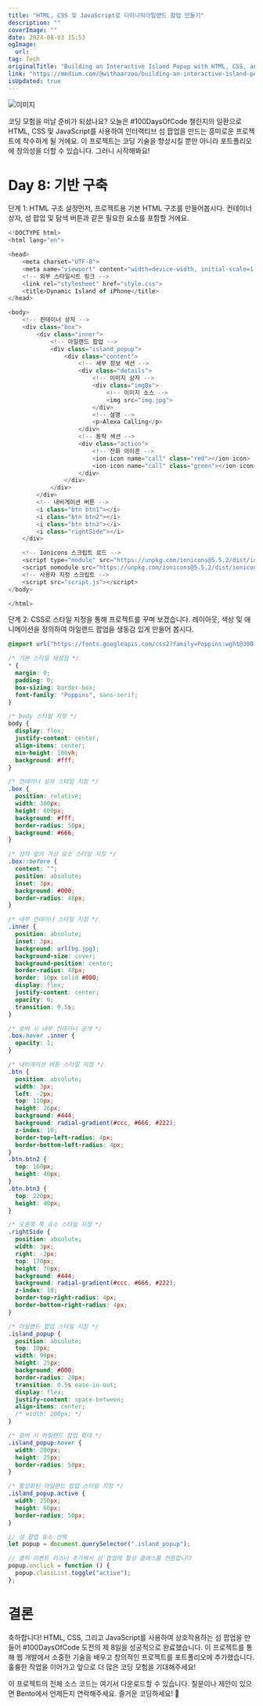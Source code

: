 ```yaml
---
title: "HTML, CSS 및 JavaScript로 다이나믹아일랜드 팝업 만들기"
description: ""
coverImage: ""
date: 2024-08-03 15:53
ogImage:
  url:
tag: Tech
originalTitle: "Building an Interactive Island Popup with HTML, CSS, and JavaScript  FREE Source Code"
link: "https://medium.com/@withaarzoo/building-an-interactive-island-popup-with-html-css-and-javascript-free-source-code-af2e39717e03"
isUpdated: true
---
```


![이미지](https://miro.medium.com/v2/resize:fit:1400/1*8CRNlJ-0OirG-3vxkTs_-g.gif)

코딩 모험을 떠날 준비가 되셨나요? 오늘은 #100DaysOfCode 챌린지의 일환으로 HTML, CSS 및 JavaScript를 사용하여 인터랙티브 섬 팝업을 만드는 흥미로운 프로젝트에 착수하게 될 거에요. 이 프로젝트는 코딩 기술을 향상시킬 뿐만 아니라 포트폴리오에 창의성을 더할 수 있습니다. 그러니 시작해봐요!

# Day 8: 기반 구축

단계 1: HTML 구조 설정먼저, 프로젝트용 기본 HTML 구조를 만들어봅시다. 컨테이너 상자, 섬 팝업 및 탐색 버튼과 같은 필요한 요소를 포함할 거에요.

<!-- seedividend - 사각형 -->

<ins class="adsbygoogle"
     style="display:block"
     data-ad-client="ca-pub-4877378276818686"
     data-ad-slot="1898504329"
     data-ad-format="auto"
     data-full-width-responsive="true"></ins>

<script>
     (adsbygoogle = window.adsbygoogle || []).push({});
</script>

```js
<!DOCTYPE html>
<html lang="en">

<head>
    <meta charset="UTF-8">
    <meta name="viewport" content="width=device-width, initial-scale=1.0">
    <!-- 외부 스타일시트 링크 -->
    <link rel="stylesheet" href="style.css">
    <title>Dynamic Island of iPhone</title>
</head>

<body>
    <!-- 컨테이너 상자 -->
    <div class="box">
        <div class="inner">
            <!-- 아일랜드 팝업 -->
            <div class="island_popup">
                <div class="content">
                    <!-- 세부 정보 섹션 -->
                    <div class="details">
                        <!-- 이미지 상자 -->
                        <div class="imgBx">
                            <!-- 이미지 소스 -->
                            <img src="img.jpg">
                        </div>
                        <!-- 설명 -->
                        <p>Alexa Calling</p>
                    </div>
                    <!-- 동작 섹션 -->
                    <div class="action">
                        <!-- 전화 아이콘 -->
                        <ion-icon name="call" class="red"></ion-icon>
                        <ion-icon name="call" class="green"></ion-icon>
                    </div>
                </div>
            </div>
        </div>
        <!-- 내비게이션 버튼 -->
        <i class="btn btn1"></i>
        <i class="btn btn2"></i>
        <i class="btn btn3"></i>
        <i class="rightSide"></i>
    </div>

    <!-- Ionicons 스크립트 로드 -->
    <script type="module" src="https://unpkg.com/ionicons@5.5.2/dist/ionicons/ionicons.esm.js"></script>
    <script nomodule src="https://unpkg.com/ionicons@5.5.2/dist/ionicons/ionicons.js"></script>
    <!-- 사용자 지정 스크립트 -->
    <script src="script.js"></script>
</body>

</html>
```

단계 2: CSS로 스타일 지정을 통해 프로젝트를 꾸며 보겠습니다. 레이아웃, 색상 및 애니메이션을 정의하여 아일랜드 팝업을 생동감 있게 만들어 봅시다.

```css
@import url("https://fonts.googleapis.com/css2?family=Poppins:wght@300;400;500;600;700;800;900&display=swap");

/* 기본 스타일 재설정 */
* {
  margin: 0;
  padding: 0;
  box-sizing: border-box;
  font-family: "Poppins", sans-serif;
}

/* body 스타일 지정 */
body {
  display: flex;
  justify-content: center;
  align-items: center;
  min-height: 100vh;
  background: #fff;
}

/* 컨테이너 상자 스타일 지정 */
.box {
  position: relative;
  width: 300px;
  height: 600px;
  background: #fff;
  border-radius: 50px;
  background: #666;
}

/* 상자 앞의 가상 요소 스타일 지정 */
.box::before {
  content: "";
  position: absolute;
  inset: 3px;
  background: #000;
  border-radius: 48px;
}

/* 내부 컨테이너 스타일 지정 */
.inner {
  position: absolute;
  inset: 3px;
  background: url(bg.jpg);
  background-size: cover;
  background-position: center;
  border-radius: 48px;
  border: 10px solid #000;
  display: flex;
  justify-content: center;
  opacity: 0;
  transition: 0.5s;
}

/* 호버 시 내부 컨테이너 공개 */
.box:hover .inner {
  opacity: 1;
}

/* 내비게이션 버튼 스타일 지정 */
.btn {
  position: absolute;
  width: 3px;
  left: -2px;
  top: 110px;
  height: 26px;
  background: #444;
  background: radial-gradient(#ccc, #666, #222);
  z-index: 10;
  border-top-left-radius: 4px;
  border-bottom-left-radius: 4px;
}
.btn.btn2 {
  top: 160px;
  height: 40px;
}
.btn.btn3 {
  top: 220px;
  height: 40px;
}

/* 오른쪽 쪽 요소 스타일 지정 */
.rightSide {
  position: absolute;
  width: 3px;
  right: -2px;
  top: 170px;
  height: 70px;
  background: #444;
  background: radial-gradient(#ccc, #666, #222);
  z-index: 10;
  border-top-right-radius: 4px;
  border-bottom-right-radius: 4px;
}

/* 아일랜드 팝업 스타일 지정 */
.island_popup {
  position: absolute;
  top: 10px;
  width: 90px;
  height: 25px;
  background: #000;
  border-radius: 20px;
  transition: 0.5s ease-in-out;
  display: flex;
  justify-content: space-between;
  align-items: center;
  /* width: 200px; */
}

/* 호버 시 아일랜드 팝업 확대 */
.island_popup:hover {
  width: 200px;
  height: 25px;
  border-radius: 50px;
}

/* 활성화된 아일랜드 팝업 스타일 지정 */
.island_popup.active {
  width: 250px;
  height: 60px;
  border-radius: 50px;
}
```

<!-- seedividend - 사각형 -->

<ins class="adsbygoogle"
     style="display:block"
     data-ad-client="ca-pub-4877378276818686"
     data-ad-slot="1898504329"
     data-ad-format="auto"
     data-full-width-responsive="true"></ins>

<script>
     (adsbygoogle = window.adsbygoogle || []).push({});
</script>

```js
// 섬 팝업 요소 선택
let popup = document.querySelector(".island_popup");

// 클릭 이벤트 리스너 추가해서 섬 팝업에 활성 클래스를 전환합니다
popup.onclick = function () {
  popup.classList.toggle("active");
};
```

# 결론

축하합니다! HTML, CSS, 그리고 JavaScript를 사용하여 상호작용하는 섬 팝업을 만들어 #100DaysOfCode 도전의 제 8일을 성공적으로 완료했습니다. 이 프로젝트를 통해 웹 개발에서 소중한 기술을 배우고 창의적인 프로젝트를 포트폴리오에 추가했습니다. 훌륭한 작업을 이어가고 앞으로 더 많은 코딩 모험을 기대해주세요!

이 프로젝트의 전체 소스 코드는 여기서 다운로드할 수 있습니다. 질문이나 제안이 있으면 Bento에서 언제든지 연락해주세요. 즐거운 코딩하세요! 🚀
